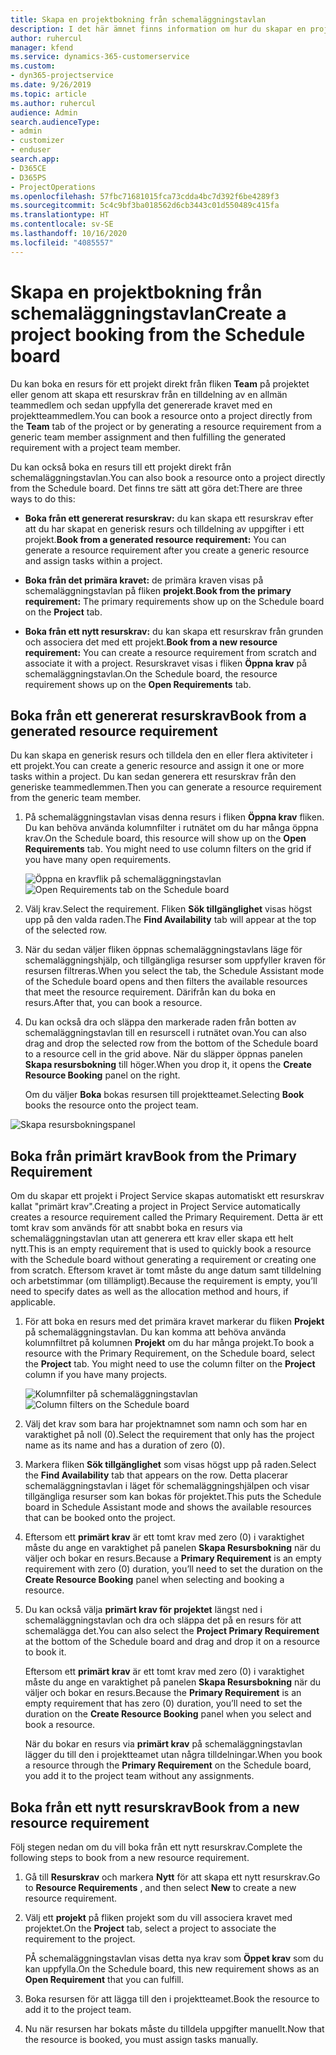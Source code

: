 ```yaml
---
title: Skapa en projektbokning från schemaläggningstavlan
description: I det här ämnet finns information om hur du skapar en projektbokning från schemaläggningstavlan.
author: ruhercul
manager: kfend
ms.service: dynamics-365-customerservice
ms.custom:
- dyn365-projectservice
ms.date: 9/26/2019
ms.topic: article
ms.author: ruhercul
audience: Admin
search.audienceType:
- admin
- customizer
- enduser
search.app:
- D365CE
- D365PS
- ProjectOperations
ms.openlocfilehash: 57fbc71681015fca73cdda4bc7d392f6be4289f3
ms.sourcegitcommit: 5c4c9bf3ba018562d6cb3443c01d550489c415fa
ms.translationtype: HT
ms.contentlocale: sv-SE
ms.lasthandoff: 10/16/2020
ms.locfileid: "4085557"
---
```

# <a name="create-a-project-booking-from-the-schedule-board"></a><span data-ttu-id="796cc-103">Skapa en projektbokning från schemaläggningstavlan</span><span class="sxs-lookup"><span data-stu-id="796cc-103">Create a project booking from the Schedule board</span></span>

<span data-ttu-id="796cc-104">Du kan boka en resurs för ett projekt direkt från fliken **Team** på projektet eller genom att skapa ett resurskrav från en tilldelning av en allmän teammedlem och sedan uppfylla det genererade kravet med en projektteammedlem.</span><span class="sxs-lookup"><span data-stu-id="796cc-104">You can book a resource onto a project directly from the **Team** tab of the project or by generating a resource requirement from a generic team member assignment and then fulfilling the generated requirement with a project team member.</span></span>

<span data-ttu-id="796cc-105">Du kan också boka en resurs till ett projekt direkt från schemaläggningstavlan.</span><span class="sxs-lookup"><span data-stu-id="796cc-105">You can also book a resource onto a project directly from the Schedule board.</span></span> <span data-ttu-id="796cc-106">Det finns tre sätt att göra det:</span><span class="sxs-lookup"><span data-stu-id="796cc-106">There are three ways to do this:</span></span>

- <span data-ttu-id="796cc-107">**Boka från ett genererat resurskrav:** du kan skapa ett resurskrav efter att du har skapat en generisk resurs och tilldelning av uppgifter i ett projekt.</span><span class="sxs-lookup"><span data-stu-id="796cc-107">**Book from a generated resource requirement:** You can generate a resource requirement after you create a generic resource and assign tasks within a project.</span></span>

- <span data-ttu-id="796cc-108">**Boka från det primära kravet:** de primära kraven visas på schemaläggningstavlan på fliken **projekt**.</span><span class="sxs-lookup"><span data-stu-id="796cc-108">**Book from the primary requirement:** The primary requirements show up on the Schedule board on the **Project** tab.</span></span> 

- <span data-ttu-id="796cc-109">**Boka från ett nytt resurskrav:** du kan skapa ett resurskrav från grunden och associera det med ett projekt.</span><span class="sxs-lookup"><span data-stu-id="796cc-109">**Book from a new resource requirement:** You can create a resource requirement from scratch and associate it with a project.</span></span> <span data-ttu-id="796cc-110">Resurskravet visas i fliken **Öppna krav** på schemaläggningstavlan.</span><span class="sxs-lookup"><span data-stu-id="796cc-110">On the Schedule board, the resource requirement shows up on the **Open Requirements** tab.</span></span>

## <a name="book-from-a-generated-resource-requirement"></a><span data-ttu-id="796cc-111">Boka från ett genererat resurskrav</span><span class="sxs-lookup"><span data-stu-id="796cc-111">Book from a generated resource requirement</span></span>

<span data-ttu-id="796cc-112">Du kan skapa en generisk resurs och tilldela den en eller flera aktiviteter i ett projekt.</span><span class="sxs-lookup"><span data-stu-id="796cc-112">You can create a generic resource and assign it one or more tasks within a project.</span></span> <span data-ttu-id="796cc-113">Du kan sedan generera ett resurskrav från den generiske teammedlemmen.</span><span class="sxs-lookup"><span data-stu-id="796cc-113">Then you can generate a resource requirement from the generic team member.</span></span> 

1.  <span data-ttu-id="796cc-114">På schemaläggningstavlan visas denna resurs i fliken **Öppna krav** fliken. Du kan behöva använda kolumnfilter i rutnätet om du har många öppna krav.</span><span class="sxs-lookup"><span data-stu-id="796cc-114">On the Schedule board, this resource will show up on the **Open Requirements** tab. You might need to use column filters on the grid if you have many open requirements.</span></span> 

    <span data-ttu-id="796cc-115">![Öppna en kravflik på schemaläggningstavlan](media/FAQ-Project-Booking-Schedule-Board-1.png "Skärmbild på tabell för bokningar och tilldelningar")</span><span class="sxs-lookup"><span data-stu-id="796cc-115">![Open Requirements tab on the Schedule board](media/FAQ-Project-Booking-Schedule-Board-1.png "Screenshot of bookings and assignments table")</span></span>

2. <span data-ttu-id="796cc-116">Välj krav.</span><span class="sxs-lookup"><span data-stu-id="796cc-116">Select the requirement.</span></span> <span data-ttu-id="796cc-117">Fliken **Sök tillgänglighet** visas högst upp på den valda raden.</span><span class="sxs-lookup"><span data-stu-id="796cc-117">The **Find Availability** tab will appear at the top of the selected row.</span></span>
 
3. <span data-ttu-id="796cc-118">När du sedan väljer fliken öppnas schemaläggningstavlans läge för schemaläggningshjälp, och tillgängliga resurser som uppfyller kraven för resursen filtreras.</span><span class="sxs-lookup"><span data-stu-id="796cc-118">When you select the tab, the Schedule Assistant mode of the Schedule board opens and then filters the available resources that meet the resource requirement.</span></span> <span data-ttu-id="796cc-119">Därifrån kan du boka en resurs.</span><span class="sxs-lookup"><span data-stu-id="796cc-119">After that, you can book a resource.</span></span>

4. <span data-ttu-id="796cc-120">Du kan också dra och släppa den markerade raden från botten av schemaläggningstavlan till en resurscell i rutnätet ovan.</span><span class="sxs-lookup"><span data-stu-id="796cc-120">You can also drag and drop the selected row from the bottom of the Schedule board to a resource cell in the grid above.</span></span> <span data-ttu-id="796cc-121">När du släpper öppnas panelen **Skapa resursbokning** till höger.</span><span class="sxs-lookup"><span data-stu-id="796cc-121">When you drop it, it opens the **Create Resource Booking** panel on the right.</span></span>

    <span data-ttu-id="796cc-122">Om du väljer **Boka** bokas resursen till projektteamet.</span><span class="sxs-lookup"><span data-stu-id="796cc-122">Selecting **Book** books the resource onto the project team.</span></span>

![Skapa resursbokningspanel](media/FAQ-Project-Booking-Schedule-Board-6.png "")
 

## <a name="book-from-the-primary-requirement"></a><span data-ttu-id="796cc-124">Boka från primärt krav</span><span class="sxs-lookup"><span data-stu-id="796cc-124">Book from the Primary Requirement</span></span>

<span data-ttu-id="796cc-125">Om du skapar ett projekt i Project Service skapas automatiskt ett resurskrav kallat "primärt krav".</span><span class="sxs-lookup"><span data-stu-id="796cc-125">Creating a project in Project Service automatically creates a resource requirement called the Primary Requirement.</span></span> <span data-ttu-id="796cc-126">Detta är ett tomt krav som används för att snabbt boka en resurs via schemaläggningstavlan utan att generera ett krav eller skapa ett helt nytt.</span><span class="sxs-lookup"><span data-stu-id="796cc-126">This is an empty requirement that is used to quickly book a resource with the Schedule board without generating a requirement or creating one from scratch.</span></span> <span data-ttu-id="796cc-127">Eftersom kravet är tomt måste du ange datum samt tilldelning och arbetstimmar (om tillämpligt).</span><span class="sxs-lookup"><span data-stu-id="796cc-127">Because the requirement is empty, you’ll need to specify dates as well as the allocation method and hours, if applicable.</span></span> 

1. <span data-ttu-id="796cc-128">För att boka en resurs med det primära kravet markerar du fliken **Projekt** på schemaläggningstavlan. Du kan komma att behöva använda kolumnfiltret på kolumnen **Projekt** om du har många projekt.</span><span class="sxs-lookup"><span data-stu-id="796cc-128">To book a resource with the Primary Requirement, on the Schedule board, select the **Project** tab. You might need to use the column filter on the **Project** column if you have many projects.</span></span>

   <span data-ttu-id="796cc-129">![Kolumnfilter på schemaläggningstavlan](media/FAQ-Project-Booking-Schedule-Board-2.png "Skärmbild på tabell för bokningar och tilldelningar")</span><span class="sxs-lookup"><span data-stu-id="796cc-129">![Column filters on the Schedule board](media/FAQ-Project-Booking-Schedule-Board-2.png "Screenshot of bookings and assignments table")</span></span>

2. <span data-ttu-id="796cc-130">Välj det krav som bara har projektnamnet som namn och som har en varaktighet på noll (0).</span><span class="sxs-lookup"><span data-stu-id="796cc-130">Select the requirement that only has the project name as its name and has a duration of zero (0).</span></span>

3. <span data-ttu-id="796cc-131">Markera fliken **Sök tillgänglighet** som visas högst upp på raden.</span><span class="sxs-lookup"><span data-stu-id="796cc-131">Select the **Find Availability** tab that appears on the row.</span></span> <span data-ttu-id="796cc-132">Detta placerar schemaläggningstavlan i läget för schemaläggningshjälpen och visar tillgängliga resurser som kan bokas för projektet.</span><span class="sxs-lookup"><span data-stu-id="796cc-132">This puts the Schedule board in Schedule Assistant mode and shows the available resources that can be booked onto the project.</span></span>

4. <span data-ttu-id="796cc-133">Eftersom ett **primärt krav** är ett tomt krav med zero (0) i varaktighet måste du ange en varaktighet på panelen **Skapa Resursbokning** när du väljer och bokar en resurs.</span><span class="sxs-lookup"><span data-stu-id="796cc-133">Because a **Primary Requirement** is an empty requirement with zero (0) duration, you’ll need to set the duration on the **Create Resource Booking** panel when selecting and booking a resource.</span></span>

5. <span data-ttu-id="796cc-134">Du kan också välja **primärt krav för projektet** längst ned i schemaläggningstavlan och dra och släppa det på en resurs för att schemalägga det.</span><span class="sxs-lookup"><span data-stu-id="796cc-134">You can also select the **Project Primary Requirement** at the bottom of the Schedule board and drag and drop it on a resource to book it.</span></span>
 
    <span data-ttu-id="796cc-135">Eftersom ett **primärt krav** är ett tomt krav med zero (0) i varaktighet måste du ange en varaktighet på panelen **Skapa Resursbokning** när du väljer och bokar en resurs.</span><span class="sxs-lookup"><span data-stu-id="796cc-135">Because the **Primary Requirement** is an empty requirement that has zero (0) duration, you’ll need to set the duration on the **Create Resource Booking** panel when you select and book a resource.</span></span>
 
    <span data-ttu-id="796cc-136">När du bokar en resurs via **primärt krav** på schemaläggningstavlan lägger du till den i projektteamet utan några tilldelningar.</span><span class="sxs-lookup"><span data-stu-id="796cc-136">When you book a resource through the **Primary Requirement** on the Schedule board, you add it to the project team without any assignments.</span></span>
 
## <a name="book-from-a-new-resource-requirement"></a><span data-ttu-id="796cc-137">Boka från ett nytt resurskrav</span><span class="sxs-lookup"><span data-stu-id="796cc-137">Book from a new resource requirement</span></span>
<span data-ttu-id="796cc-138">Följ stegen nedan om du vill boka från ett nytt resurskrav.</span><span class="sxs-lookup"><span data-stu-id="796cc-138">Complete the following steps to book from a new resource requirement.</span></span> 

1. <span data-ttu-id="796cc-139">Gå till **Resurskrav** och markera **Nytt** för att skapa ett nytt resurskrav.</span><span class="sxs-lookup"><span data-stu-id="796cc-139">Go to **Resource Requirements** , and then select **New** to create a new resource requirement.</span></span>

2. <span data-ttu-id="796cc-140">Välj ett **projekt** på fliken projekt som du vill associera kravet med projektet.</span><span class="sxs-lookup"><span data-stu-id="796cc-140">On the **Project** tab, select a project to associate the requirement to the project.</span></span>
 
    <span data-ttu-id="796cc-141">PÅ schemaläggningstavlan visas detta nya krav som **Öppet krav** som du kan uppfylla.</span><span class="sxs-lookup"><span data-stu-id="796cc-141">On the Schedule board, this new requirement shows as an **Open Requirement** that you can fulfill.</span></span>

3. <span data-ttu-id="796cc-142">Boka resursen för att lägga till den i projektteamet.</span><span class="sxs-lookup"><span data-stu-id="796cc-142">Book the resource to add it to the project team.</span></span>

4. <span data-ttu-id="796cc-143">Nu när resursen har bokats måste du tilldela uppgifter manuellt.</span><span class="sxs-lookup"><span data-stu-id="796cc-143">Now that the resource is booked, you must assign tasks manually.</span></span>

